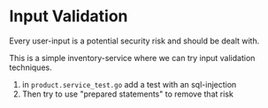 # Input Validation

Every user-input is a potential security risk and should be dealt with.

This is a simple inventory-service where we can try input validation techniques.

1. in `product.service_test.go` add a test with an sql-injection
2. Then try to use "prepared statements" to remove that risk
